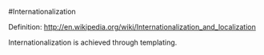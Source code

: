 #Internationalization

Definition: http://en.wikipedia.org/wiki/Internationalization_and_localization

Internationalization is achieved through templating.
